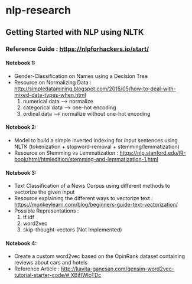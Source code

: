 # nlp-research
## Getting Started with NLP using NLTK

### Reference Guide : https://nlpforhackers.io/start/

#### Notebook 1:
- Gender-Classification on Names using a Decision Tree
- Resource on Normalizing Data : http://simpledatamining.blogspot.com/2015/05/how-to-deal-with-mixed-data-types-when.html
  1. numerical data   --> normalize
  2. categorical data --> one-hot encoding
  3. ordinal data     --> normalize without one-hot encoding

#### Notebook 2:
- Model to build a simple inverted indexing for input sentences using NLTK (tokenization + stopword-removal + stemming/lemmatization)
- Resource on Stemming vs Lemmatization : https://nlp.stanford.edu/IR-book/html/htmledition/stemming-and-lemmatization-1.html

#### Notebook 3:
- Text Classification of a News Corpus using different methods to vectorize the given input
- Resource explaining the different ways to vectorize text : https://monkeylearn.com/blog/beginners-guide-text-vectorization/
- Possible Representations :  
  1. tf.idf
  2. word2vec
  3. skip-thought-vectors (Not Implemented)

#### Notebook 4:
- Create a custom word2vec based on the OpinRank dataset containing reviews about cars and hotels 
- Reference Article : http://kavita-ganesan.com/gensim-word2vec-tutorial-starter-code/#.XBjfIWloTDc